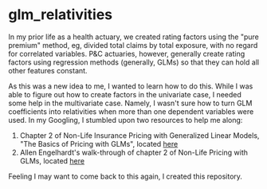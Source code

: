 # glm_relativities

In my prior life as a health actuary, we created rating factors using the "pure premium" method, eg, divided total claims by total exposure, with no regard for correlated variables.  P&C actuaries, however, generally create rating factors using regression methods (generally, GLMs) so that they can hold all other features constant.

As this was a new idea to me, I wanted to learn how to do this. While I was able to figure out how to create factors in the univariate case, I needed some help in the multivariate case. Namely, I wasn't sure how to turn GLM coefficients into relativities when more than one dependent variables were used. In my Googling, I stumbled upon two resources to help me along:

1. Chapter 2 of Non-Life Insurance Pricing with Generalized Linear Models, "The Basics of Pricing with GLMs", located [here](https://www.google.com/url?sa=t&rct=j&q=&esrc=s&source=web&cd=1&cad=rja&uact=8&ved=0CB0QFjAAahUKEwiK0JutioXJAhXEKiYKHd7RBMc&url=http%3A%2F%2Flink.springer.com%2Fchapter%2F10.1007%252F978-3-642-10791-7_2&usg=AFQjCNFNMRaDL6CUwDaVPejlWTQDrFgoIg&bvm=bv.106923889,d.eWE)
2. Allen Engelhardt's walk-through of chapter 2 of Non-Life Pricing with GLMs, located [here](http://www.cybaea.net/journal/2012/03/13/R-code-for-Chapter-2-of-Non_Life-Insurance-Pricing-with-GLM/)

Feeling I may want to come back to this again, I created this repository.
